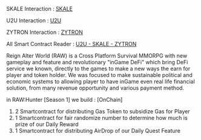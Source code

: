 SKALE Interaction : [SKALE](https://github.com/sindtext/reignalterworld/blob/Contract-Interaction/iSkale.cs)

U2U Interaction : [U2U](https://github.com/sindtext/reignalterworld/blob/Contract-Interaction/u2u.cs)

ZYTRON Interaction : [ZYTRON](https://github.com/sindtext/reignalterworld/blob/Contract-Interaction/iZytron.cs)

All Smart Contract Reader : [U2U - SKALE - ZYTRON](https://github.com/sindtext/reignalterworld/tree/Smart-Contract-Reader)

Reign Alter World (RAW) is a Cross Platform Survival MMORPG with new gameplay and feature and revolutionary "inGame DeFi" which bring DeFi service we known,
directly to the games to make a new ways the earn for player and token holder.
We was focused to make sustainable political and economic systems to allowing player to have inGame even real life financial solution,
from many revenue opportunity and various payment method.

in RAW:Hunter [Season 1] we build : [OnChain]
1. 2 Smartcontract for distributing Gas Token to subsidize Gas for Player
2. 1 Smartcontract for fair randomize number to determine how much is prize of our Daily Reward
3. 1 Smartcontract for distributing AirDrop of our Daily Quest Feature 


